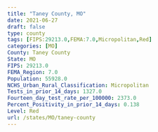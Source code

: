 ```yaml
---
title: "Taney County, MO"
date: 2021-06-27
draft: false
type: county
tags: [FIPS:29213.0,FEMA:7.0,Micropolitan,Red]
categories: [MO]
County: Taney County
State: MO
FIPS: 29213.0
FEMA_Region: 7.0
Population: 55928.0
NCHS_Urban_Rural_Classification: Micropolitan
Tests_in_prior_14_days: 1327.0
Fourteen_day_test_rate_per_100000: 2373.0
Percent_Positivity_in_prior_14_days: 0.138
Level: Red
url: /states/MO/taney-county
---
```




